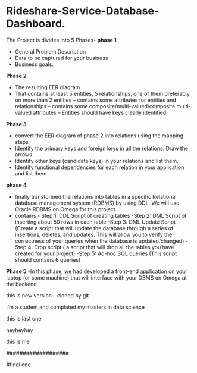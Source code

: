 # Rideshare-Service-Database-Dashboard.
The Project is divides into 5 Phases-
**phase 1**
- General Problem Description
- Data to be captured for your business
- Business goals.

**Phase 2**
- The resulting EER diagram
- That contains at least 5 entities, 5 relationships, one of them preferably on more than 2 entities 
– contains some attributes for entities and relationships
– contains some composite/multi-valued/composite multi-valued attributes
– Entities should have keys clearly identified

**Phase 3**

- convert the EER diagram of phase 2 into relations using the mapping steps
- Identify the primary keys and foreign keys in all the relations. Draw the arrows
- Identify other keys (candidate keys) in your relations and list them.
- Identify functional dependencies for each relation in your application and list them


**phase 4**

- finally transformed the relations into tables in a specific Relational database 
management system (RDBMS) by using DDL. We will use Oracle RDBMS on Omega for this 
project.
- contains - Step 1: DDL Script of creating tables
-Step 2: DML Script of inserting about 50 rows in each table
-Step 3: DML Update Script (Create a script that will update the database through a series of insertions, deletes, and updates. 
This will allow you to verify the correctness of your queries when the database is 
updated/changed)
-Step 4: Drop script ( a script that will drop all the tables you have created for your project)
-Step 5: Ad-hoc SQL queries (This script should 
contains 6 queries)


**Phase 5**
-In this phase, we had developed a front-end application on your laptop (or some machine) that 
will interface with your DBMS on Omega at the backend




this is new version - cloned by git



i'm a student and complated my masters in data science


this is last one



heyheyhey


this is me


###################

#final one 
